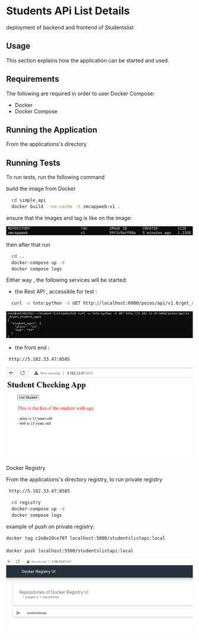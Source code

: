 
# Students APi List Details

deployment of backend and frontend of Studentslist

## Usage

This section explains how the application can be started and used.




## Requirements

The following are required in order to user Docker Compose:

- Docker
- Docker Compose
## Running the Application

From the applications's directory 


## Running Tests

To run tests, run the following command

build the image from Docker
```bash
  cd simple_api
  docker build --no-cache -t smcappweb:v1 .
``` 

ensure that the images and tag is like on the image: 

![screenshot](screenshots/1.png)

then  after that run

```bash
  cd ..
  docker-compose up -d
  docker compose logs
```

Either way , the following services will be started:

- the Rest API , accessible for test :
```bash
  curl -u toto:python -X GET http://localhost:6000/pozos/api/v1.0/get_student_ages
```  

![screenshot](screenshots/2.png)

- the front end :
 ```bash
  http://5.182.33.47:8585
```  
![screenshot](screenshots/3.png)

Docker Registry

From the applications's directory registry, to run private registry

 ```bash
  http://5.182.33.47:8585
``` 
```bash
  cd registry
  docker-compose up -d
  docker compose logs
```

example of push on private registry:

```bash
docker tag c2e8e10ce787 localhost:5000/studentslistapi:local

docker push localhost:5500/studentslistapi:local
```

![screenshot](screenshots/4.png)